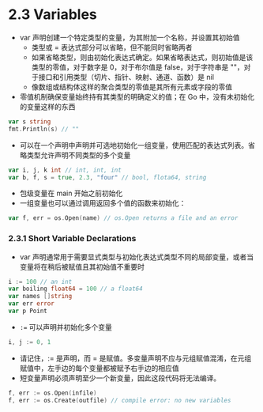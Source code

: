 # 2.3 Variables
- var 声明创建一个特定类型的变量，为其附加一个名称，并设置其初始值
  - 类型或 = 表达式部分可以省略，但不能同时省略两者
  - 如果省略类型，则由初始化表达式确定。如果省略表达式，则初始值是该类型的零值，对于数字是 0，对于布尔值是 false，对于字符串是 ""，对于接口和引用类型（切片、指针、映射、通道、函数）是 nil
  - 像数组或结构体这样的聚合类型的零值是其所有元素或字段的零值
- 零值机制确保变量始终持有其类型的明确定义的值；在 Go 中，没有未初始化的变量这样的东西
```go
var s string
fmt.Println(s) // ""
```
- 可以在一个声明中声明并可选地初始化一组变量，使用匹配的表达式列表。省略类型允许声明不同类型的多个变量
```go
var i, j, k int // int, int, int
var b, f, s = true, 2.3, "four" // bool, flota64, string
```
- 包级变量在 main 开始之前初始化
- 一组变量也可以通过调用返回多个值的函数来初始化：
```go
var f, err = os.Open(name) // os.Open returns a file and an error
```
### 2.3.1 Short Variable Declarations
- var 声明通常用于需要显式类型与初始化表达式类型不同的局部变量，或者当变量将在稍后被赋值且其初始值不重要时
```go
i := 100 // an int
var boiling float64 = 100 // a float64
var names []string
var err error
var p Point
```
- `:=` 可以声明并初始化多个变量
```go
i, j := 0, 1
```
- 请记住，:= 是声明，而 = 是赋值。多变量声明不应与元组赋值混淆，在元组赋值中，左手边的每个变量都被赋予右手边的相应值
- 短变量声明必须声明至少一个新变量，因此这段代码将无法编译。
```go
f, err := os.Open(infile)
f, err := os.Create(outfile) // compile error: no new variables
```
